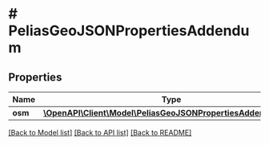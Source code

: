 # # PeliasGeoJSONPropertiesAddendum

## Properties

Name | Type | Description | Notes
------------ | ------------- | ------------- | -------------
**osm** | [**\OpenAPI\Client\Model\PeliasGeoJSONPropertiesAddendumOsm**](PeliasGeoJSONPropertiesAddendumOsm.md) |  | [optional]

[[Back to Model list]](../../README.md#models) [[Back to API list]](../../README.md#endpoints) [[Back to README]](../../README.md)

